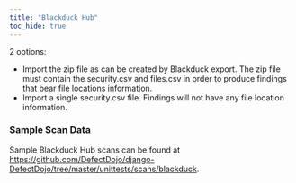 ```yaml
---
title: "Blackduck Hub"
toc_hide: true
---
```

2 options:

* Import the zip file as can be created by Blackduck export.
The zip file must contain the security.csv and files.csv in order to
produce findings that bear file locations information.
* Import a single security.csv file. Findings will not have any file location
information.
### Sample Scan Data
Sample Blackduck Hub scans can be found at https://github.com/DefectDojo/django-DefectDojo/tree/master/unittests/scans/blackduck.